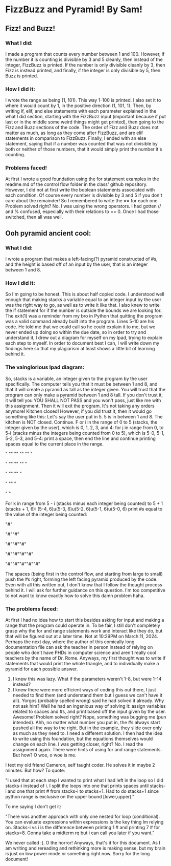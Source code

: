 # FizzBuzz and Pyramid! By Sam!

## Fizz! and Buzz!

### What I did:

I made a program that counts every number between 1 and 100. However, if the number it is counting is divisible by 3 and 5 cleanly, then instead of the integer, FizzBuzz is printed. If the number is only divisible cleanly by 3, then Fizz is instead printed, and finally, if the integer is only divisible by 5, then Buzz is printed.

### How I did it:

I wrote the range as being (1, 101). This way 1-100 is printed. I also set it to where it would count by 1, in the positive direction (1, 101, 1). Then, by writing if, elif, and else statements with each parameter explained in the what I did section, starting with the FizzBuzz input (important because if put last or in the middle some weird things might get printed), then going to the Fizz and Buzz sections of the code. The order of Fizz and Buzz does not matter as much, as long as they come after FizzBuzz, and are elif statements in comparison to FizzBuzz. Finally, I ended with an else statement, saying that if a number was counted that was not divisible by both or neither of those numbers, that it would simply print the number it's counting.

### Problems faced!

At first I wrote a good foundation using the for statement examples in the readme.md of the control flow folder in the class' github repository. However, I did not at first write the boolean statements associated with each condition. Of course every number is divisible by 3 and 5 if you don't care about the remainder! So I remembered to write the == for each one. Problem solved right? No. I was using the wrong operators. I had gotten // and % confused, especially with their relations to == 0. Once I had those switched, then all was well.

## Ooh pyramid ancient cool:

### What I did:

I wrote a program that makes a left-facing(?) pyramid constructed of #s, and the height is based off of an input by the user, that is an integer between 1 and 8.

### How I did it:

So I'm going to be honest. This is about half copied code. I understood well enough that making stacks a variable equal to an integer input by the user was the right way to go, as well as to write it like that. I also knew to write the if statement for if the number is outside the bounds we are looking for. The exit(1) was a reminder from my bro in Python that quitting the program was a valid command already built into the program. Lines 5-10 are his code. He told me that we could call so he could explain it to me, but we never ended up doing so within the due date, so in order to try and understand it, I drew out a diagram for myself on my Ipad, trying to explain each step to myself. In order to document best I can, I will write down my findings here so that my plagiarism at least shows a little bit of learning behind it.

### The vainglorious Ipad diagram:

So, stacks is a variable, an integer given to the program by the user specifically. The computer tells you that it must be between 1 and 8, and that it will create a pyramid as tall as the integer given. You will trust that the program can only make a pyramid between 1 and 8 tall. If you don't trust it, it will tell you YOU SHALL NOT PASS and you won't pass, just like me with this assignment. Then it will exit the program. It's not taking any orders anymore! Kitchen closed! However, if you did trust it, then it would go something like this:
Let's say the user put in 5. 5 is in between 1 and 8. The kitchen is NOT closed. Continue. F
or i in the range of 0 to 5 (stacks, the integer given by the user), which is 0, 1, 2, 3, and 4:
for j in range from 0, to 5-i (stacks minus the integers being counted from 0 to 5), which is 5-0, 5-1, 5-2, 5-3, and 5-4:
print a space, then end the line and continue printing spaces equal to the current place in the range.

" "" "" "" "" "

" "" "" "" "

" "" "" "

" "" "

" "

For k in range from 5 - i (stacks minus each integer being counted) to 5 + 1 (stacks + 1, 6): (5-4, 6)u(5-3, 6)u(5-2, 6)u(5-1, 6)u(5-0, 6)
print #s equal to the value of the integer being counted:

"#"

"#""#"

"#""#""#"

"#""#""#""#"

"#""#""#""#""#"

The spaces (being first in the control flow, and starting from large to small) push the #s right, forming the left facing pyramid produced by the code. Even with all this written out, I don't know that I follow the thought process behind it. I will ask for further guidance on this question. I'm too competitive to not want to know exactly how to solve this damn problem haha.

### The problems faced:

At first I had no idea how to start this besides asking for input and making a range that the program could operate in. To be fair, I still don't completely grasp why the for and range statements work and interact like they do, but that will be figured out at a later time. Not at 10:29PM on March 11, 2024. Perhaps the next day, where the author of this comically long documentation file can ask the teacher in person instead of relying on people who don't have PHDs in computer science and aren't really cool teachers by the name of Dr. Rome. Anyways, my first thought was to write if statements that would print the whole triangle, and to individually make a pyramid for each possible answer.

1) I knew this was lazy. What if the parameters weren't 1-8, but were 1-14 instead?
2) I knew there were more efficient ways of coding this out there, I just needed to find them (and understand them but I guess we can't have it all). Yorgos (probably spelled wrong) said he had solved it already. Why not ask him? Well he had an ingenious way of solving it: assign variables related to spaces and #s, and print based off the input given by the user. Awesome! Problem solved right? Nope, something was bugging me (pun intended). Ahh, no matter what number you put in, the #s always start pushed all the way to the right. But in the example, they slide over only as much as they need to. I need a different solution. I then had the idea to write using this foundation, but the equations themselves would change on each line. I was getting closer, right? No. I read the assignment again. There were hints of using for and range statements. But how? O woe, o woe is me.

I text my old friend Cameron, self taught coder. He solves it in maybe 2 minutes. But how? To quote:

"I used that at each step I wanted to print what I had left in the loop so I did stacks-i instead of i. I split the loops into one that prints spaces until stacks-i and one that print # from stacks-i to stacks+1. Had to do stacks+1 since python range is exclusive on the upper bound [lower,upper)."

To me saying I don't get it:

 "There was another approach with only one nested for loop (conditional). You can evaluate expressions within expressions is the key thing Im relying on. Stacks-i vs i is the difference between printing 1 # and printing 7 # for stacks=8. Gonna take a midterm rq but i can call you later if you want."

We never called :(. O the horror! Anyways, that's it for this document. As I am writing and rereading and rethinking more is making sense, but my brain is just on low power mode or something right now. Sorry for the long document!

